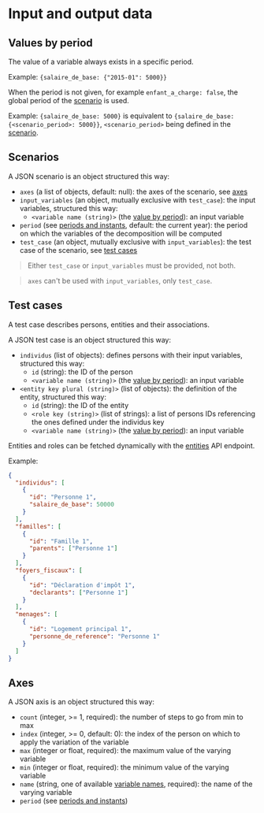 # Input and output data

## Values by period

The value of a variable always exists in a specific period.

Example: `{salaire_de_base: {"2015-01": 5000}}`

When the period is not given, for example `enfant_a_charge: false`, the global period of the [scenario](#scenarios) is used.

Example: `{salaire_de_base: 5000}` is equivalent to `{salaire_de_base: {<scenario_period>: 5000}}`, `<scenario_period>` being defined in the [scenario](#scenarios).

## Scenarios

A JSON scenario is an object structured this way:
* `axes` (a list of objects, default: null): the axes of the scenario, see [axes](#axes)
* `input_variables` (an object, mutually exclusive with `test_case`): the input variables, structured this way:
  * `<variable name (string)>` (the [value by period](#values-by-period)): an input variable
* `period` (see [periods and instants](../periodsinstants.md), default: the current year): the period on which the variables of the decomposition will be computed
* `test_case` (an object, mutually exclusive with `input_variables`): the test case of the scenario, see [test cases](#test-cases)

> Either `test_case` or `input_variables` must be provided, not both.

> `axes` can't be used with `input_variables`, only `test_case`.

## Test cases

A test case describes persons, entities and their associations.

A JSON test case is an object structured this way:
* `individus` (list of objects): defines persons with their input variables, structured this way:
  * `id` (string): the ID of the person
  * `<variable name (string)>` (the [value by period](#values-by-period)): an input variable
* `<entity key plural (string)>` (list of objects): the definition of the entity, structured this way:
  * `id` (string): the ID of the entity
  * `<role key (string)>` (list of strings): a list of persons IDs referencing the ones defined under the individus key
  * `<variable name (string)>` (the [value by period](#values-by-period)): an input variable

Entities and roles can be fetched dynamically with the [entities](#entities) API endpoint.

Example:

```json
{
  "individus": [
    {
      "id": "Personne 1",
      "salaire_de_base": 50000
    }
  ],
  "familles": [
    {
      "id": "Famille 1",
      "parents": ["Personne 1"]
    }
  ],
  "foyers_fiscaux": [
    {
      "id": "Déclaration d'impôt 1",
      "declarants": ["Personne 1"]
    }
  ],
  "menages": [
    {
      "id": "Logement principal 1",
      "personne_de_reference": "Personne 1"
    }
  ]
}
```

## Axes

A JSON axis is an object structured this way:
* `count` (integer, >= 1, required): the number of steps to go from min to max
* `index` (integer, >= 0, default: 0): the index of the person on which to apply the variation of the variable
* `max` (integer or float, required): the maximum value of the varying variable
* `min` (integer or float, required): the minimum value of the varying variable
* `name` (string, one of available [variable names](https://legislation.openfisca.fr/variables), required): the name of the varying variable
* `period` (see [periods and instants](../periodsinstants.md))
